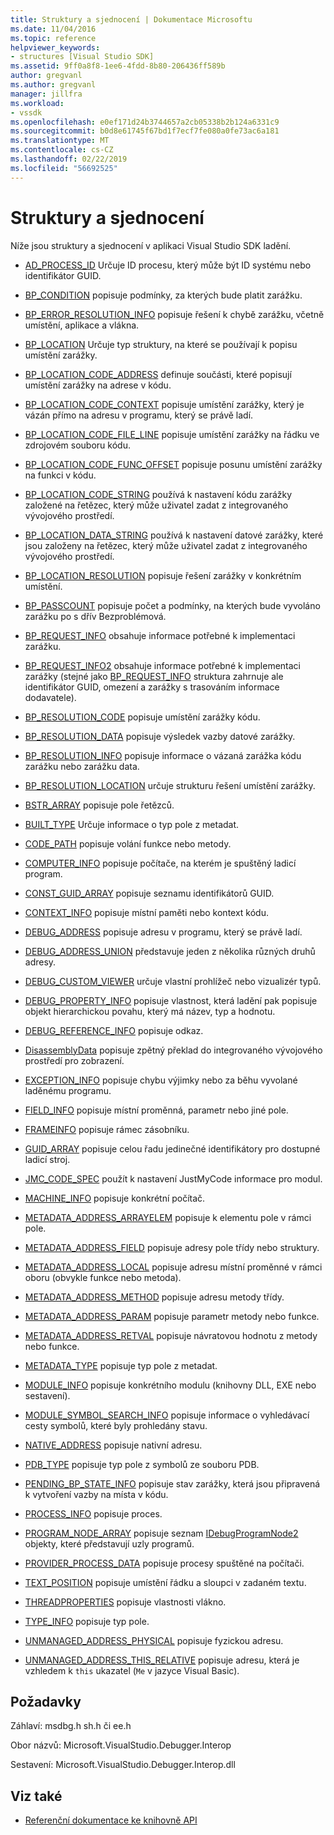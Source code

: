 ```yaml
---
title: Struktury a sjednocení | Dokumentace Microsoftu
ms.date: 11/04/2016
ms.topic: reference
helpviewer_keywords:
- structures [Visual Studio SDK]
ms.assetid: 9ff0a8f8-1ee6-4fdd-8b80-206436ff589b
author: gregvanl
ms.author: gregvanl
manager: jillfra
ms.workload:
- vssdk
ms.openlocfilehash: e0ef171d24b3744657a2cb05338b2b124a6331c9
ms.sourcegitcommit: b0d8e61745f67bd1f7ecf7fe080a0fe73ac6a181
ms.translationtype: MT
ms.contentlocale: cs-CZ
ms.lasthandoff: 02/22/2019
ms.locfileid: "56692525"
---
```

# <a name="structures-and-unions"></a>Struktury a sjednocení
Níže jsou struktury a sjednocení v aplikaci Visual Studio SDK ladění.

- [AD_PROCESS_ID](../../../extensibility/debugger/reference/ad-process-id.md) Určuje ID procesu, který může být ID systému nebo identifikátor GUID.

- [BP_CONDITION](../../../extensibility/debugger/reference/bp-condition.md) popisuje podmínky, za kterých bude platit zarážku.

- [BP_ERROR_RESOLUTION_INFO](../../../extensibility/debugger/reference/bp-error-resolution-info.md) popisuje řešení k chybě zarážku, včetně umístění, aplikace a vlákna.

- [BP_LOCATION](../../../extensibility/debugger/reference/bp-location.md) Určuje typ struktury, na které se používají k popisu umístění zarážky.

- [BP_LOCATION_CODE_ADDRESS](../../../extensibility/debugger/reference/bp-location-code-address.md) definuje součásti, které popisují umístění zarážky na adrese v kódu.

- [BP_LOCATION_CODE_CONTEXT](../../../extensibility/debugger/reference/bp-location-code-context.md) popisuje umístění zarážky, který je vázán přímo na adresu v programu, který se právě ladí.

- [BP_LOCATION_CODE_FILE_LINE](../../../extensibility/debugger/reference/bp-location-code-file-line.md) popisuje umístění zarážky na řádku ve zdrojovém souboru kódu.

- [BP_LOCATION_CODE_FUNC_OFFSET](../../../extensibility/debugger/reference/bp-location-code-func-offset.md) popisuje posunu umístění zarážky na funkci v kódu.

- [BP_LOCATION_CODE_STRING](../../../extensibility/debugger/reference/bp-location-code-string.md) používá k nastavení kódu zarážky založené na řetězec, který může uživatel zadat z integrovaného vývojového prostředí.

- [BP_LOCATION_DATA_STRING](../../../extensibility/debugger/reference/bp-location-data-string.md) používá k nastavení datové zarážky, které jsou založeny na řetězec, který může uživatel zadat z integrovaného vývojového prostředí.

- [BP_LOCATION_RESOLUTION](../../../extensibility/debugger/reference/bp-location-resolution.md) popisuje řešení zarážky v konkrétním umístění.

- [BP_PASSCOUNT](../../../extensibility/debugger/reference/bp-passcount.md) popisuje počet a podmínky, na kterých bude vyvoláno zarážku po s dřív Bezproblémová.

- [BP_REQUEST_INFO](../../../extensibility/debugger/reference/bp-request-info.md) obsahuje informace potřebné k implementaci zarážku.

- [BP_REQUEST_INFO2](../../../extensibility/debugger/reference/bp-request-info2.md) obsahuje informace potřebné k implementaci zarážky (stejné jako [BP_REQUEST_INFO](../../../extensibility/debugger/reference/bp-request-info.md) struktura zahrnuje ale identifikátor GUID, omezení a zarážky s trasováním informace dodavatele).

- [BP_RESOLUTION_CODE](../../../extensibility/debugger/reference/bp-resolution-code.md) popisuje umístění zarážky kódu.

- [BP_RESOLUTION_DATA](../../../extensibility/debugger/reference/bp-resolution-data.md) popisuje výsledek vazby datové zarážky.

- [BP_RESOLUTION_INFO](../../../extensibility/debugger/reference/bp-resolution-info.md) popisuje informace o vázaná zarážka kódu zarážku nebo zarážku data.

- [BP_RESOLUTION_LOCATION](../../../extensibility/debugger/reference/bp-resolution-location.md) určuje strukturu řešení umístění zarážky.

- [BSTR_ARRAY](../../../extensibility/debugger/reference/bstr-array.md) popisuje pole řetězců.

- [BUILT_TYPE](../../../extensibility/debugger/reference/built-type.md) Určuje informace o typ pole z metadat.

- [CODE_PATH](../../../extensibility/debugger/reference/code-path.md) popisuje volání funkce nebo metody.

- [COMPUTER_INFO](../../../extensibility/debugger/reference/computer-info.md) popisuje počítače, na kterém je spuštěný ladicí program.

- [CONST_GUID_ARRAY](../../../extensibility/debugger/reference/const-guid-array.md) popisuje seznamu identifikátorů GUID.

- [CONTEXT_INFO](../../../extensibility/debugger/reference/context-info.md) popisuje místní paměti nebo kontext kódu.

- [DEBUG_ADDRESS](../../../extensibility/debugger/reference/debug-address.md) popisuje adresu v programu, který se právě ladí.

- [DEBUG_ADDRESS_UNION](../../../extensibility/debugger/reference/debug-address-union.md) představuje jeden z několika různých druhů adresy.

- [DEBUG_CUSTOM_VIEWER](../../../extensibility/debugger/reference/debug-custom-viewer.md) určuje vlastní prohlížeč nebo vizualizér typů.

- [DEBUG_PROPERTY_INFO](../../../extensibility/debugger/reference/debug-property-info.md) popisuje vlastnost, která ladění pak popisuje objekt hierarchickou povahu, který má název, typ a hodnotu.

- [DEBUG_REFERENCE_INFO](../../../extensibility/debugger/reference/debug-reference-info.md) popisuje odkaz.

- [DisassemblyData](../../../extensibility/debugger/reference/disassemblydata.md) popisuje zpětný překlad do integrovaného vývojového prostředí pro zobrazení.

- [EXCEPTION_INFO](../../../extensibility/debugger/reference/exception-info.md) popisuje chybu výjimky nebo za běhu vyvolané laděnému programu.

- [FIELD_INFO](../../../extensibility/debugger/reference/field-info.md) popisuje místní proměnná, parametr nebo jiné pole.

- [FRAMEINFO](../../../extensibility/debugger/reference/frameinfo.md) popisuje rámec zásobníku.

- [GUID_ARRAY](../../../extensibility/debugger/reference/guid-array.md) popisuje celou řadu jedinečné identifikátory pro dostupné ladicí stroj.

- [JMC_CODE_SPEC](../../../extensibility/debugger/reference/jmc-code-spec.md) použít k nastavení JustMyCode informace pro modul.

- [MACHINE_INFO](../../../extensibility/debugger/reference/machine-info.md) popisuje konkrétní počítač.

- [METADATA_ADDRESS_ARRAYELEM](../../../extensibility/debugger/reference/metadata-address-arrayelem.md) popisuje k elementu pole v rámci pole.

- [METADATA_ADDRESS_FIELD](../../../extensibility/debugger/reference/metadata-address-field.md) popisuje adresy pole třídy nebo struktury.

- [METADATA_ADDRESS_LOCAL](../../../extensibility/debugger/reference/metadata-address-local.md) popisuje adresu místní proměnné v rámci oboru (obvykle funkce nebo metoda).

- [METADATA_ADDRESS_METHOD](../../../extensibility/debugger/reference/metadata-address-method.md) popisuje adresu metody třídy.

- [METADATA_ADDRESS_PARAM](../../../extensibility/debugger/reference/metadata-address-param.md) popisuje parametr metody nebo funkce.

- [METADATA_ADDRESS_RETVAL](../../../extensibility/debugger/reference/metadata-address-retval.md) popisuje návratovou hodnotu z metody nebo funkce.

- [METADATA_TYPE](../../../extensibility/debugger/reference/metadata-type.md) popisuje typ pole z metadat.

- [MODULE_INFO](../../../extensibility/debugger/reference/module-info.md) popisuje konkrétního modulu (knihovny DLL, EXE nebo sestavení).

- [MODULE_SYMBOL_SEARCH_INFO](../../../extensibility/debugger/reference/module-symbol-search-info.md) popisuje informace o vyhledávací cesty symbolů, které byly prohledány stavu.

- [NATIVE_ADDRESS](../../../extensibility/debugger/reference/native-address.md) popisuje nativní adresu.

- [PDB_TYPE](../../../extensibility/debugger/reference/pdb-type.md) popisuje typ pole z symbolů ze souboru PDB.

- [PENDING_BP_STATE_INFO](../../../extensibility/debugger/reference/pending-bp-state-info.md) popisuje stav zarážky, která jsou připravená k vytvoření vazby na místa v kódu.

- [PROCESS_INFO](../../../extensibility/debugger/reference/process-info.md) popisuje proces.

- [PROGRAM_NODE_ARRAY](../../../extensibility/debugger/reference/program-node-array.md) popisuje seznam [IDebugProgramNode2](../../../extensibility/debugger/reference/idebugprogramnode2.md) objekty, které představují uzly programů.

- [PROVIDER_PROCESS_DATA](../../../extensibility/debugger/reference/provider-process-data.md) popisuje procesy spuštěné na počítači.

- [TEXT_POSITION](../../../extensibility/debugger/reference/text-position.md) popisuje umístění řádku a sloupci v zadaném textu.

- [THREADPROPERTIES](../../../extensibility/debugger/reference/threadproperties.md) popisuje vlastnosti vlákno.

- [TYPE_INFO](../../../extensibility/debugger/reference/type-info.md) popisuje typ pole.

- [UNMANAGED_ADDRESS_PHYSICAL](../../../extensibility/debugger/reference/unmanaged-address-physical.md) popisuje fyzickou adresu.

- [UNMANAGED_ADDRESS_THIS_RELATIVE](../../../extensibility/debugger/reference/unmanaged-address-this-relative.md) popisuje adresu, která je vzhledem k `this` ukazatel (`Me` v jazyce Visual Basic).

## <a name="requirements"></a>Požadavky
 Záhlaví: msdbg.h sh.h či ee.h

 Obor názvů: Microsoft.VisualStudio.Debugger.Interop

 Sestavení: Microsoft.VisualStudio.Debugger.Interop.dll

## <a name="see-also"></a>Viz také
- [Referenční dokumentace ke knihovně API](../../../extensibility/debugger/reference/api-reference-visual-studio-debugging.md)